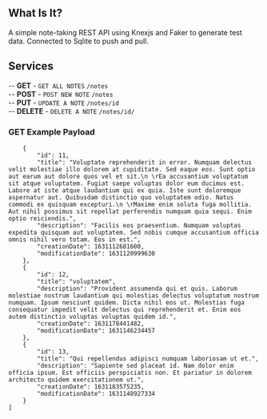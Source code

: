 ## What Is It?

A simple note-taking REST API using Knexjs and Faker to generate test data. Connected to Sqlite to push and pull.

## Services

-- **GET** - `GET ALL NOTES` `/notes`\
-- **POST** - `POST NEW NOTE` `/notes`\
-- **PUT** - `UPDATE A NOTE` `/notes/id`\
-- **DELETE** - `DELETE A NOTE` `/notes/id/`

### GET Example Payload

```javascript[
    {
        "id": 11,
        "title": "Voluptate reprehenderit in error. Numquam delectus velit molestiae illo dolorem at cupiditate. Sed eaque eos. Sunt optio aut earum aut dolore quos vel et sit.\n \rEa accusantium voluptatum sit atque voluptatem. Fugiat saepe voluptas dolor eum ducimus est. Labore at iste atque laudantium qui ex quia. Iste sunt doloremque aspernatur aut. Quibusdam distinctio quo voluptatem odio. Natus commodi ex quisquam excepturi.\n \rMaxime enim soluta fuga mollitia. Aut nihil possimus sit repellat perferendis numquam quia sequi. Enim optio reiciendis.",
        "description": "Facilis eos praesentium. Numquam voluptas expedita quisquam aut voluptatem. Sed nobis cumque accusantium officia omnis nihil vero totam. Eos in est.",
        "creationDate": 1631112681600,
        "modificationDate": 1631120999630
    },
    {
        "id": 12,
        "title": "voluptatem",
        "description": "Provident assumenda qui et quis. Laborum molestiae nostrum laudantium qui molestias delectus voluptatum nostrum numquam. Ipsum nesciunt quidem. Dicta nihil eos ut. Molestias fuga consequatur impedit velit delectus qui reprehenderit et. Enim eos autem distinctio voluptas voluptas quidem id.",
        "creationDate": 1631178441482,
        "modificationDate": 1631146234457
    },
    {
        "id": 13,
        "title": "Qui repellendus adipisci numquam laboriosam ut et.",
        "description": "Sapiente sed placeat id. Nam dolor enim officia ipsum. Est officiis perspiciatis non. Et pariatur in dolorem architecto quidem exercitationem ut.",
        "creationDate": 1631183575235,
        "modificationDate": 1631148927334
    }
]
```
